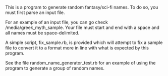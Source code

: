 This is a program to generate random fantasy/sci-fi names. To do so, you must first parse an input file.

For an example of an input file, you can go check /media/greek_myth_sample. Your file must start and end with a space and all names must be space-delimited. 

A simple script, fix_sample.rb, is provided which will attempt to fix a sample file to convert it to a format more in line with what is expected by this program.

See the file random_name_generator_test.rb for an example of using the program to generate a group of random names.

